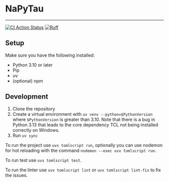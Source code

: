 # NaPyTau

----
[![CI Action Status](https://github.com/BP-TPSE-Projektgruppe-80/NaPyTau/workflows/ci/badge.svg)](https://github.com/BP-TPSE-Projektgruppe-80/NaPyTau/actions)
[![Ruff](https://img.shields.io/endpoint?url=https://raw.githubusercontent.com/astral-sh/ruff/main/assets/badge/v2.json)](https://github.com/astral-sh/ruff)

## Setup

Make sure you have the following installed:

- Python 3.10 or later
- Pip
- uv
- (optional) npm

## Development

1. Clone the repository
2. Create a virtual environment with `uv venv --python=$PythonVersion` where `$PythonVersion` is greater than 3.10. Note that there is a bug in Python 3.13 that leads to the core dependency TCL not being installed correctly on Windows.
3. Run `uv sync`

To run the project use `uvx tomlscript run`, optionally you can use nodemon for hot reloading with the command `nodemon --exec uvx tomlscript run`.

To run test use `uvx tomlscript test`.

To run the linter use `uvx tomlscript lint` or `uvx tomlscript lint-fix` to fix the issues.

